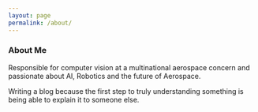 ```yaml
---
layout: page
permalink: /about/
---
```


### About Me
Responsible for computer vision at a multinational aerospace concern and passionate about AI, Robotics and the future of Aerospace.


Writing a blog because the first step to truly understanding something is being able to explain it to someone else.
